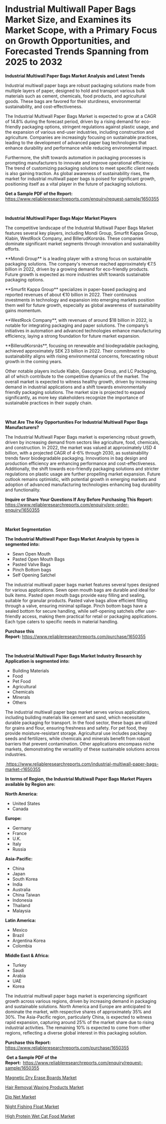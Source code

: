 <p><h1>Industrial Multiwall Paper Bags Market Size, and Examines its Market Scope, with a Primary Focus on Growth Opportunities, and Forecasted Trends Spanning from 2025 to 2032</h1></p><p><strong>Industrial Multiwall Paper Bags Market Analysis and Latest Trends</strong></p>
<p><p>Industrial multiwall paper bags are robust packaging solutions made from multiple layers of paper, designed to hold and transport various bulk materials such as cement, chemicals, food products, and agricultural goods. These bags are favored for their sturdiness, environmental sustainability, and cost-effectiveness.</p><p>The Industrial Multiwall Paper Bags Market is expected to grow at a CAGR of 14.8% during the forecast period, driven by a rising demand for eco-friendly packaging options, stringent regulations against plastic usage, and the expansion of various end-user industries, including construction and agriculture. Companies are increasingly focusing on sustainable practices, leading to the development of advanced paper bag technologies that enhance durability and performance while reducing environmental impact. </p><p>Furthermore, the shift towards automation in packaging processes is prompting manufacturers to innovate and improve operational efficiency. The trend of customizing packaging solutions to meet specific client needs is also gaining traction. As global awareness of sustainability rises, the market for industrial multiwall paper bags is poised for significant growth, positioning itself as a vital player in the future of packaging solutions.</p></p>
<p><strong>Get a Sample PDF of the Report:&nbsp;</strong> <a href="https://www.reliableresearchreports.com/enquiry/request-sample/1650355?utm_campaign=102&utm_medium=2&utm_source=Github&utm_content=ia&utm_term=06022025&utm_id=industrial-multiwall-paper-bags">https://www.reliableresearchreports.com/enquiry/request-sample/1650355</a></p>
<p>&nbsp;</p>
<p><strong>Industrial Multiwall Paper Bags Major Market Players</strong></p>
<p><p>The competitive landscape of the Industrial Multiwall Paper Bags Market features several key players, including Mondi Group, Smurfit Kappa Group, Klabin, WestRock Company, and BillerudKorsnäs. These companies dominate significant market segments through innovation and sustainability efforts.</p><p>**Mondi Group** is a leading player with a strong focus on sustainable packaging solutions. The company's revenue reached approximately €7.5 billion in 2022, driven by a growing demand for eco-friendly products. Future growth is expected as more industries shift towards sustainable packaging options.</p><p>**Smurfit Kappa Group** specializes in paper-based packaging and reported revenues of about €10 billion in 2022. Their continuous investments in technology and expansion into emerging markets position them well for future growth, especially as global awareness of sustainability gains momentum.</p><p>**WestRock Company**, with revenues of around $18 billion in 2022, is notable for integrating packaging and paper solutions. The company’s initiatives in automation and advanced technologies enhance manufacturing efficiency, laying a strong foundation for future market expansion.</p><p>**BillerudKorsnäs**, focusing on renewable and biodegradable packaging, achieved approximately SEK 23 billion in 2022. Their commitment to sustainability aligns with rising environmental concerns, forecasting robust growth in the coming years.</p><p>Other notable players include Klabin, Gascogne Group, and LC Packaging, all of which contribute to the competitive dynamics of the market. The overall market is expected to witness healthy growth, driven by increasing demand in industrial applications and a shift towards environmentally friendly packaging solutions. The market size is projected to expand significantly, as more key stakeholders recognize the importance of sustainable practices in their supply chain.</p></p>
<p>&nbsp;</p>
<p><strong>What Are The Key Opportunities For Industrial Multiwall Paper Bags Manufacturers?</strong></p>
<p><p>The Industrial Multiwall Paper Bags market is experiencing robust growth, driven by increasing demand from sectors like agriculture, food, chemicals, and construction. In 2022, the market was valued at approximately USD 4 billion, with a projected CAGR of 4-6% through 2030, as sustainability trends favor biodegradable packaging. Innovations in bag design and production efficiency are enhancing performance and cost-effectiveness. Additionally, the shift towards eco-friendly packaging solutions and stricter regulations on plastic usage are further propelling market expansion. Future outlook remains optimistic, with potential growth in emerging markets and adoption of advanced manufacturing technologies enhancing bag durability and functionality.</p></p>
<p><strong>Inquire or Share Your Questions If Any Before Purchasing This Report:</strong> <a href="https://www.reliableresearchreports.com/enquiry/pre-order-enquiry/1650355?utm_campaign=102&utm_medium=2&utm_source=Github&utm_content=ia&utm_term=06022025&utm_id=industrial-multiwall-paper-bags">https://www.reliableresearchreports.com/enquiry/pre-order-enquiry/1650355</a></p>
<p>&nbsp;</p>
<p><strong>Market Segmentation</strong></p>
<p><strong>The Industrial Multiwall Paper Bags Market Analysis by types is segmented into:</strong></p>
<p><ul><li>Sewn Open Mouth</li><li>Pasted Open Mouth Bags</li><li>Pasted Valve Bags</li><li>Pinch Bottom bags</li><li>Self Opening Satchel</li></ul></p>
<p><p>The industrial multiwall paper bags market features several types designed for various applications. Sewn open mouth bags are durable and ideal for bulk items. Pasted open mouth bags provide easy filling and sealing, suitable for granular products. Pasted valve bags allow efficient filling through a valve, ensuring minimal spillage. Pinch bottom bags have a sealed bottom for secure handling, while self-opening satchels offer user-friendly access, making them practical for retail or packaging applications. Each type caters to specific needs in material handling.</p></p>
<p><strong>Purchase this Report:&nbsp;</strong><a href="https://www.reliableresearchreports.com/purchase/1650355?utm_campaign=102&utm_medium=2&utm_source=Github&utm_content=ia&utm_term=06022025&utm_id=industrial-multiwall-paper-bags">https://www.reliableresearchreports.com/purchase/1650355</a></p>
<p>&nbsp;</p>
<p><strong>The Industrial Multiwall Paper Bags Market Industry Research by Application is segmented into:</strong></p>
<p><ul><li>Building Materials</li><li>Food</li><li>Pet Food</li><li>Agricultural</li><li>Chemicals</li><li>Minerals</li><li>Others</li></ul></p>
<p><p>The industrial multiwall paper bags market serves various applications, including building materials like cement and sand, which necessitate durable packaging for transport. In the food sector, these bags are utilized for grains and flour, ensuring freshness and safety. For pet food, they provide moisture-resistant storage. Agricultural use includes packaging seeds and fertilizers, while chemicals and minerals benefit from robust barriers that prevent contamination. Other applications encompass niche markets, demonstrating the versatility of these sustainable solutions across industries.</p></p>
<p><a href="https://www.reliableresearchreports.com/industrial-multiwall-paper-bags-market-r1650355?utm_campaign=102&utm_medium=2&utm_source=Github&utm_content=ia&utm_term=06022025&utm_id=industrial-multiwall-paper-bags">&nbsp;https://www.reliableresearchreports.com/industrial-multiwall-paper-bags-market-r1650355</a></p>
<p><strong>In terms of Region, the Industrial Multiwall Paper Bags Market Players available by Region are:</strong></p>
<p>
    <p> <strong> North America: </strong>
        <ul>
            <li>United States</li>
            <li>Canada</li>
        </ul>
        </p> 
    <p> <strong> Europe: </strong>
        <ul>
            <li>Germany</li>
            <li>France</li>
            <li>U.K.</li>
            <li>Italy</li>
            <li>Russia</li>
        </ul>
        </p> 
    <p> <strong> Asia-Pacific: </strong>
        <ul>
            <li>China</li>
            <li>Japan</li>
            <li>South Korea</li>
            <li>India</li>
            <li>Australia</li>
            <li>China Taiwan</li>
            <li>Indonesia</li>
            <li>Thailand</li>
            <li>Malaysia</li>
        </ul>
        </p> 
    <p> <strong> Latin America: </strong>
        <ul>
            <li>Mexico</li>
            <li>Brazil</li>
            <li>Argentina Korea</li>
            <li>Colombia</li>
        </ul>
        </p> 
    <p> <strong> Middle East & Africa: </strong>
        <ul>
            <li>Turkey</li>
            <li>Saudi</li>
            <li>Arabia</li>
            <li>UAE</li>
            <li>Korea</li>
        </ul>
    </p>
    </p>
<p><p>The industrial multiwall paper bags market is experiencing significant growth across various regions, driven by increasing demand in packaging and sustainable solutions. North America and Europe are anticipated to dominate the market, with respective shares of approximately 35% and 30%. The Asia-Pacific region, particularly China, is expected to witness rapid expansion, capturing around 25% of the market share due to rising industrial activities. The remaining 10% is expected to come from other regions, reflecting a diverse global interest in this packaging solution.</p></p>
<p><strong>Purchase this Report: </strong><a href="https://www.reliableresearchreports.com/purchase/1650355?utm_campaign=102&utm_medium=2&utm_source=Github&utm_content=ia&utm_term=06022025&utm_id=industrial-multiwall-paper-bags">https://www.reliableresearchreports.com/purchase/1650355</a></p>
<p>&nbsp;<strong>Get a Sample PDF of the Report:&nbsp;&nbsp;</strong><a href="https://www.reliableresearchreports.com/enquiry/request-sample/1650355?utm_campaign=102&utm_medium=2&utm_source=Github&utm_content=ia&utm_term=06022025&utm_id=industrial-multiwall-paper-bags">https://www.reliableresearchreports.com/enquiry/request-sample/1650355</a></p>
<p><strong></strong></p>
<p><p><a href="https://github.com/mathastilley812967/Market-Research-Report-List-1/blob/main/magnetic-dry-erase-boards-market.md?utm_campaign=102&utm_medium=2&utm_source=Github&utm_content=ia&utm_term=06022025&utm_id=industrial-multiwall-paper-bags">Magnetic Dry Erase Boards Market</a></p><p><a href="https://github.com/mayabungard8092/Market-Research-Report-List-1/blob/main/hair-removal-waxing-products-market.md?utm_campaign=102&utm_medium=2&utm_source=Github&utm_content=ia&utm_term=06022025&utm_id=industrial-multiwall-paper-bags">Hair Removal Waxing Products Market</a></p><p><a href="https://github.com/gamuoodhub/Market-Research-Report-List-1/blob/main/dip-net-market.md?utm_campaign=102&utm_medium=2&utm_source=Github&utm_content=ia&utm_term=06022025&utm_id=industrial-multiwall-paper-bags">Dip Net Market</a></p><p><a href="https://github.com/uramalorr/Market-Research-Report-List-1/blob/main/night-fishing-float-market.md?utm_campaign=102&utm_medium=2&utm_source=Github&utm_content=ia&utm_term=06022025&utm_id=industrial-multiwall-paper-bags">Night Fishing Float Market</a></p><p><a href="https://github.com/tamiaknaub6/Market-Research-Report-List-1/blob/main/high-protein-wet-cat-food-market.md?utm_campaign=102&utm_medium=2&utm_source=Github&utm_content=ia&utm_term=06022025&utm_id=industrial-multiwall-paper-bags">High Protein Wet Cat Food Market</a></p></p>